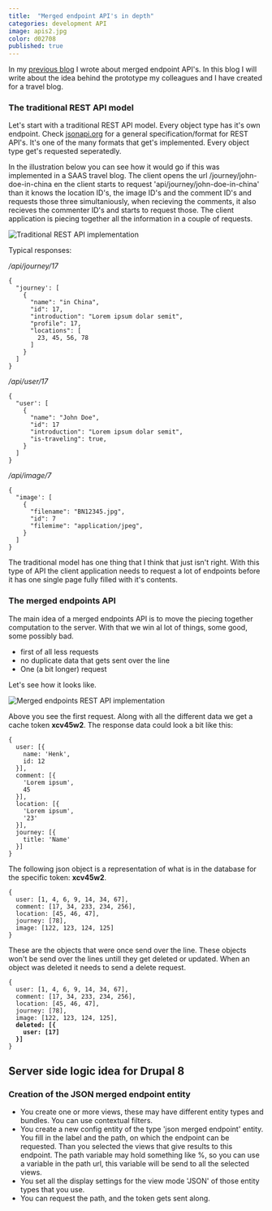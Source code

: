 ```yaml
---
title:  "Merged endpoint API's in depth"
categories: development API
image: apis2.jpg
color: d02708
published: true
---
```


In my [previous blog](/merged-endpoint-apis/) I wrote about merged endpoint API's. In this blog I will write about the idea behind the prototype my colleagues and I have created for a travel blog.

### The traditional REST API model

Let's start with a traditional REST API model. Every object type has it's own endpoint. Check [jsonapi.org](http://jsonapi.org/) for a general specification/format for REST API's. It's one of the many formats that get's implemented. Every object type get's requested seperatedly.

In the illustration below you can see how it would go if this was implemented in a SAAS travel blog. The client opens the url /journey/john-doe-in-china en the client starts to request 'api/journey/john-doe-in-china' than it knows the location ID's, the image ID's and the comment ID's and requests those three simultaniously, when recieving the comments, it also recieves the commenter ID's and starts to request those. The client application is piecing together all the information in a couple of requests.

![Traditional REST API implementation](/img/api1.svg)

Typical responses:

_/api/journey/17_
<pre><code>{
  "journey': [
    {
      "name": "in China",
      "id": 17,
      "introduction": "Lorem ipsum dolar semit",
      "profile": 17,
      "locations": [
        23, 45, 56, 78
      ]
    }
  ]
}
</code></pre>

_/api/user/17_
<pre><code>{
  "user': [
    {
      "name": "John Doe",
      "id": 17
      "introduction": "Lorem ipsum dolar semit",
      "is-traveling": true,
    }
  ]
}
</code></pre>

_/api/image/7_
<pre><code>{
  "image': [
    {
      "filename": "BN12345.jpg",
      "id": 7
      "filemime": "application/jpeg",
    }
  ]
}
</code></pre>

The traditional model has one thing that I think that just isn't right. With this type of API the client application needs to request a lot of endpoints before it has one single page fully filled with it's contents.

### The merged endpoints API

The main idea of a merged endpoints API is to move the piecing together computation to the server. With that we win al lot of things, some good, some possibly bad.

* first of all less requests
* no duplicate data that gets sent over the line
* One (a bit longer) request

Let's see how it looks like.

![Merged endpoints REST API implementation](/img/api2.svg)

Above you see the first request. Along with all the different data we get a cache token **xcv45w2**. The response data could look a bit like this:

<pre><code>{
  user: [{
    name: 'Henk',
    id: 12
  }],
  comment: [{
    'Lorem ipsum',
    45
  }],
  location: [{
    'Lorem ipsum',
    '23'
  }],
  journey: [{
    title: 'Name'
  }]
}</code></pre>


The following json object is a representation of what is in the database for the specific token: **xcv45w2**.

<pre><code>{
  user: [1, 4, 6, 9, 14, 34, 67],
  comment: [17, 34, 233, 234, 256],
  location: [45, 46, 47],
  journey: [78],
  image: [122, 123, 124, 125]
}</code></pre>

These are the objects that were once send over the line. These objects won't be send over the lines untill they get deleted or updated. When an object was deleted it needs to send a delete request.

<pre><code>{
  user: [1, 4, 6, 9, 14, 34, 67],
  comment: [17, 34, 233, 234, 256],
  location: [45, 46, 47],
  journey: [78],
  image: [122, 123, 124, 125],
  <strong>deleted: [{
    user: [17]
  }]</strong>
}</code></pre>

## Server side logic idea for Drupal 8

### Creation of the JSON merged endpoint entity
* You create one or more views, these may have different entity types and bundles. You can use contextual filters.
* You create a new config entity of the type 'json merged endpoint' entity. You fill in the label and the path, on which the endpoint can be requested. Than you selected the views that give results to this endpoint. The path variable may hold something like %, so you can use a variable in the path url, this variable will be send to all the selected views.
* You set all the display settings for the view mode 'JSON' of those entity types that you use.
* You can request the path, and the token gets sent along.
